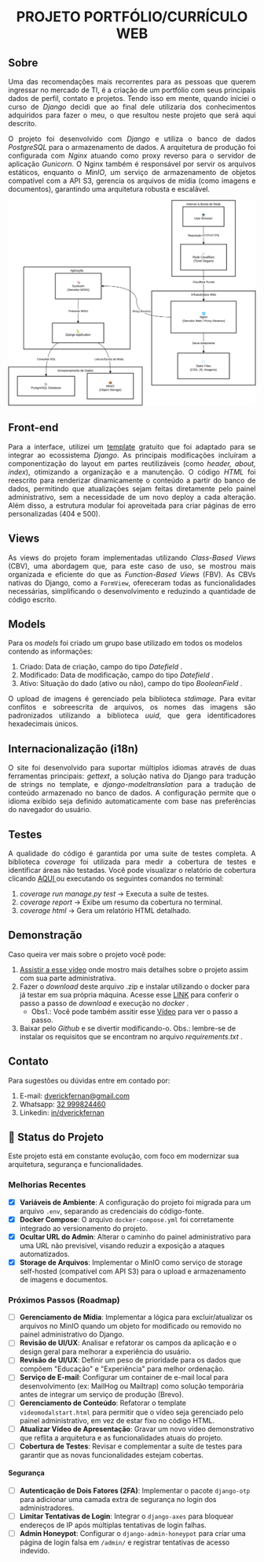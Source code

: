 <h1 align="center">
PROJETO PORTFÓLIO/CURRÍCULO WEB
</h1>

## Sobre

<p align="justify">  
Uma das recomendações mais recorrentes para as pessoas que querem ingressar no mercado de TI, é a criação de um portfólio com seus principais dados de 
perfil, contato e projetos. Tendo isso em mente, quando iniciei o curso de <em> Django </em> decidi que ao final dele utilizaria dos conhecimentos adquiridos para 
fazer o meu, o que resultou neste projeto que será aqui descrito.
</p>

<p align="justify"> 
O projeto foi desenvolvido com <em>Django</em> e utiliza o banco de dados <em>PostgreSQL</em> para o armazenamento de dados. A arquitetura de produção foi configurada com <em>Nginx</em> atuando como proxy reverso para o servidor de aplicação <em>Gunicorn</em>. O Nginx também é responsável por servir os arquivos estáticos, enquanto o <em>MinIO</em>, um serviço de armazenamento de objetos compatível com a API S3, gerencia os arquivos de mídia (como imagens e documentos), garantindo uma arquitetura robusta e escalável.
 
</p>

<p align="center">
 <img src="https://github.com/ErickFernan/curriculo_online_django/blob/master/readme imagens/arquitetura.svg"/>
</p>



## Front-end

<p align="justify"> 
Para a interface, utilizei um <a href="https://www.free-css.com/free-css-templates/page278/freefolio">template</a> gratuito que foi adaptado para se integrar ao ecossistema <em>Django</em>. As principais modificações incluíram a componentização do layout em partes reutilizáveis (como <em>header, about, index</em>), otimizando a organização e a manutenção. O código <em>HTML</em> foi reescrito para renderizar dinamicamente o conteúdo a partir do banco de dados, permitindo que atualizações sejam feitas diretamente pelo painel administrativo, sem a necessidade de um novo deploy a cada alteração. Além disso, a estrutura modular foi aproveitada para criar páginas de erro personalizadas (404 e 500).
</p>

## Views

<p align="justify"> 
As views do projeto foram implementadas utilizando <em>Class-Based Views</em> (CBV), uma abordagem que, para este caso de uso, se mostrou mais organizada e eficiente do que as <em>Function-Based Views</em> (FBV). As CBVs nativas do Django, como a <code>FormView</code>, ofereceram todas as funcionalidades necessárias, simplificando o desenvolvimento e reduzindo a quantidade de código escrito.
</p>

## Models


Para os <em> models </em> foi criado um grupo base utilizado em todos os modelos contendo as informações:

1. Criado: Data de criação, campo do tipo <em> Datefield </em>.
2. Modificado: Data de modificação, campo do tipo <em> Datefield </em>.
3. Ativo: Situação do dado (ativo ou não), campo do tipo <em> BooleanField </em>.

<p align="justify"> 
O upload de imagens é gerenciado pela biblioteca <em>stdimage</em>. Para evitar conflitos e sobreescrita de arquivos, os nomes das imagens são padronizados utilizando a biblioteca <em>uuid</em>, que gera identificadores hexadecimais únicos.
</p>

## Internacionalização (i18n)

<p align="justify"> 
O site foi desenvolvido para suportar múltiplos idiomas através de duas ferramentas principais: <em>gettext</em>, a solução nativa do Django para tradução de strings no template, e <em>django-modeltranslation</em> para a tradução de conteúdo armazenado no banco de dados. A configuração permite que o idioma exibido seja definido automaticamente com base nas preferências do navegador do usuário.
</p>

## Testes

<p align="justify"> 
A qualidade do código é garantida por uma suíte de testes completa. A biblioteca <em>coverage</em> foi utilizada para medir a cobertura de testes e identificar áreas não testadas. Você pode visualizar o relatório de cobertura clicando <a href="https://github.com/ErickFernan/curriculo_online_django/blob/master/tests.pdf"> AQUI </a> ou executando os seguintes comandos no terminal:
</p>

1. <em>coverage run manage.py test</em> -> Executa a suíte de testes.
2. <em> coverage report</em> -> Exibe um resumo da cobertura no terminal.
3. <em>coverage html</em> ->  Gera um relatório HTML detalhado.

## Demonstração

Caso queira ver mais sobre o projeto você pode:
1. [Assistir a esse vídeo](https://youtu.be/xNfOM4lk_LE) onde mostro mais detalhes sobre o projeto assim com sua parte administrativa.
2. Fazer o <em> download </em> deste arquivo .zip e instalar utilizando o docker para já testar em sua própria máquina. Acesse esse [LINK](https://gist.github.com/ErickFernan/e8d9e72500b7f75b77db9e9fb931e5fa) para conferir o passo a passo de <em> download </em> e execução no <em> docker </em>. 
    * Obs1.: Você pode também assitir esse [Vídeo](https://youtu.be/HGx5Y0h-Lkg) para ver o passo a passo.
3. Baixar pelo <em> Github </em> e se divertir modificando-o. Obs.: lembre-se de instalar os requisitos que se encontram no arquivo 
<em> requirements.txt </em>.

## Contato

Para sugestões ou dúvidas entre em contado por:

1. E-mail: dverickfernan@gmail.com
2. Whatsapp: <a href="https://wa.me/5532999824460"> 32 999824460 </a>
3. Linkedin: <a href="https://www.linkedin.com/in/dverickfernan/"> in/dverickfernan </a>

## 🚀 Status do Projeto

Este projeto está em constante evolução, com foco em modernizar sua arquitetura, segurança e funcionalidades.

### Melhorias Recentes
- [x] **Variáveis de Ambiente**: A configuração do projeto foi migrada para um arquivo `.env`, separando as credenciais do código-fonte.
- [x] **Docker Compose**: O arquivo `docker-compose.yml` foi corretamente integrado ao versionamento do projeto.
- [x] **Ocultar URL do Admin**: Alterar o caminho do painel administrativo para uma URL não previsível, visando reduzir a exposição a ataques automatizados.
- [x] **Storage de Arquivos**: Implementar o MinIO como serviço de storage self-hosted (compatível com API S3) para o upload e armazenamento de imagens e documentos.

### Próximos Passos (Roadmap)
- [ ] **Gerenciamento de Mídia**: Implementar a lógica para excluir/atualizar os arquivos no MinIO quando um objeto for modificado ou removido no painel administrativo do Django.
- [ ] **Revisão de UI/UX**: Analisar e refatorar os campos da aplicação e o design geral para melhorar a experiência do usuário.
- [ ] **Revisão de UI/UX**: Definir um peso de prioridade para os dados que compõem "Educação" e "Experiência" para melhor ordenação.
- [ ] **Serviço de E-mail**: Configurar um container de e-mail local para desenvolvimento (ex: MailHog ou Mailtrap) como solução temporária antes de integrar um serviço de produção (Brevo).
- [ ] **Gerenciamento de Conteúdo**: Refatorar o template `videomodalstart.html` para permitir que o vídeo seja gerenciado pelo painel administrativo, em vez de estar fixo no código HTML.
- [ ] **Atualizar Vídeo de Apresentação**: Gravar um novo vídeo demonstrativo que reflita a arquitetura e as funcionalidades atuais do projeto.
- [ ] **Cobertura de Testes**: Revisar e complementar a suíte de testes para garantir que as novas funcionalidades estejam cobertas.

#### Segurança
- [ ] **Autenticação de Dois Fatores (2FA)**: Implementar o pacote `django-otp` para adicionar uma camada extra de segurança no login dos administradores.
- [ ] **Limitar Tentativas de Login**: Integrar o `django-axes` para bloquear endereços de IP após múltiplas tentativas de login falhas.
- [ ] **Admin Honeypot**: Configurar o `django-admin-honeypot` para criar uma página de login falsa em `/admin/` e registrar tentativas de acesso indevido.
